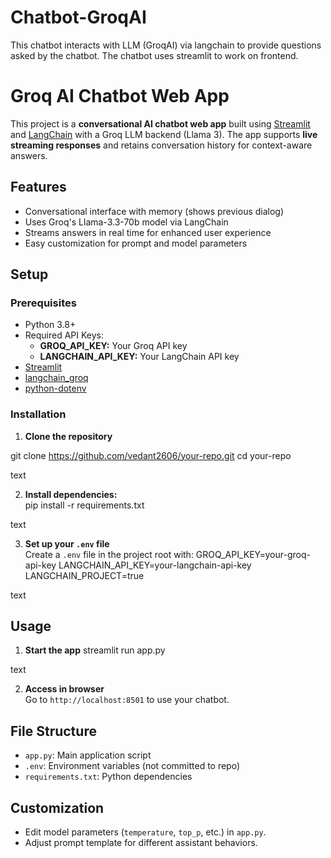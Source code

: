 # Chatbot-GroqAI
This chatbot interacts with LLM (GroqAI) via langchain to provide questions asked by the chatbot. The chatbot uses streamlit to work on frontend.

# Groq AI Chatbot Web App

This project is a **conversational AI chatbot web app** built using [Streamlit](https://streamlit.io/) and [LangChain](https://www.langchain.com/) with a Groq LLM backend (Llama 3). The app supports **live streaming responses** and retains conversation history for context-aware answers.

## Features

- Conversational interface with memory (shows previous dialog)
- Uses Groq's Llama-3.3-70b model via LangChain
- Streams answers in real time for enhanced user experience
- Easy customization for prompt and model parameters

## Setup

### Prerequisites

- Python 3.8+
- Required API Keys:
  - **GROQ_API_KEY:** Your Groq API key
  - **LANGCHAIN_API_KEY:** Your LangChain API key
- [Streamlit](https://streamlit.io/)
- [langchain_groq](https://python.langchain.com/groq)
- [python-dotenv](https://github.com/theskumar/python-dotenv)

### Installation

1. **Clone the repository**  

git clone https://github.com/vedant2606/your-repo.git
cd your-repo

text

2. **Install dependencies:**  
pip install -r requirements.txt

text

3. **Set up your `.env` file**  
Create a `.env` file in the project root with:
GROQ_API_KEY=your-groq-api-key
LANGCHAIN_API_KEY=your-langchain-api-key
LANGCHAIN_PROJECT=true

text

## Usage

1. **Start the app**
streamlit run app.py

text

2. **Access in browser**  
Go to `http://localhost:8501` to use your chatbot.

## File Structure

- `app.py`: Main application script
- `.env`: Environment variables (not committed to repo)
- `requirements.txt`: Python dependencies

## Customization

- Edit model parameters (`temperature`, `top_p`, etc.) in `app.py`.
- Adjust prompt template for different assistant behaviors.
